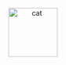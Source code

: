 <p align="center">
  <img src="https://pic.amikara.com/2021-02-06-2020-10-30-161759.jpg" height="100px" width="100px" alt="cat" />
</p>



